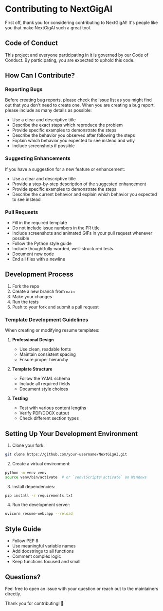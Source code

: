 # Contributing to NextGigAI

First off, thank you for considering contributing to NextGigAI! It's people like you that make NextGigAI such a great tool.

## Code of Conduct

This project and everyone participating in it is governed by our Code of Conduct. By participating, you are expected to uphold this code.

## How Can I Contribute?

### Reporting Bugs

Before creating bug reports, please check the issue list as you might find out that you don't need to create one. When you are creating a bug report, please include as many details as possible:

* Use a clear and descriptive title
* Describe the exact steps which reproduce the problem
* Provide specific examples to demonstrate the steps
* Describe the behavior you observed after following the steps
* Explain which behavior you expected to see instead and why
* Include screenshots if possible

### Suggesting Enhancements

If you have a suggestion for a new feature or enhancement:

* Use a clear and descriptive title
* Provide a step-by-step description of the suggested enhancement
* Provide specific examples to demonstrate the steps
* Describe the current behavior and explain which behavior you expected to see instead

### Pull Requests

* Fill in the required template
* Do not include issue numbers in the PR title
* Include screenshots and animated GIFs in your pull request whenever possible
* Follow the Python style guide
* Include thoughtfully-worded, well-structured tests
* Document new code
* End all files with a newline

## Development Process

1. Fork the repo
2. Create a new branch from `main`
3. Make your changes
4. Run the tests
5. Push to your fork and submit a pull request

### Template Development Guidelines

When creating or modifying resume templates:

1. **Professional Design**
   - Use clean, readable fonts
   - Maintain consistent spacing
   - Ensure proper hierarchy

2. **Template Structure**
   - Follow the YAML schema
   - Include all required fields
   - Document style choices

3. **Testing**
   - Test with various content lengths
   - Verify PDF/DOCX output
   - Check different section types

## Setting Up Your Development Environment

1. Clone your fork:
```bash
git clone https://github.com/your-username/NextGigAI.git
```

2. Create a virtual environment:
```bash
python -m venv venv
source venv/bin/activate  # or `venv\Scripts\activate` on Windows
```

3. Install dependencies:
```bash
pip install -r requirements.txt
```

4. Run the development server:
```bash
uvicorn resume-web:app --reload
```

## Style Guide

* Follow PEP 8
* Use meaningful variable names
* Add docstrings to all functions
* Comment complex logic
* Keep functions focused and small

## Questions?

Feel free to open an issue with your question or reach out to the maintainers directly.

Thank you for contributing! 🚀
